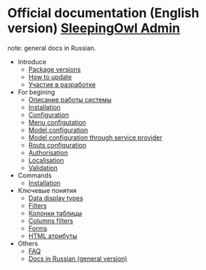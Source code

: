# Official documentation (English version) [SleepingOwl Admin](https://github.com/LaravelRUS/SleepingOwlAdmin)
note: general docs in Russian.

- Introduce  
  - [Package versions](releases.md)
  - [How to update](upgrade.md)
  - [Участие в разработке](contributions.md)
- For begining
  - [Описание работы системы](global.md)
  - [Installation](installation.md)
  - [Configuration](configuration.md)
  - [Menu configutation](menu_configuration.md)
  - [Model configuration](model_configuration.md)
  - [Model configuration through service provider](model_configuration_section.md)
  - [Routs configuration](routes_configuration.md)
  - [Authorisation](authentication.md)
  - [Localisation](localization.md)
  - [Validation](validation.md)
- Commands
	- [Installation](command_install.md)
- Ключевые понятия
	- [Data display types](displays.md)
	- [Filters](filters.md)
	- [Колонки таблицы](columns.md)
	- [Columns filters](columnfilters.md)
	- [Forms](form.md)
	- [HTML атрибуты](html_attributes.md)
- Others
  - [FAQ](faq.md)
  - [Docs in Russian (general version)](../README.md)
